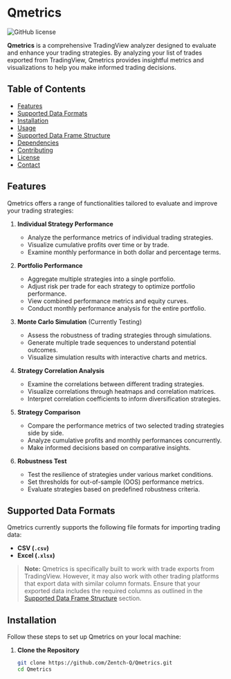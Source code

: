 # Qmetrics

![GitHub license](https://img.shields.io/github/license/Zentch-Q/Qmetrics.svg)

**Qmetrics** is a comprehensive TradingView analyzer designed to evaluate and enhance your trading strategies. By analyzing your list of trades exported from TradingView, Qmetrics provides insightful metrics and visualizations to help you make informed trading decisions.

## Table of Contents

- [Features](#features)
- [Supported Data Formats](#supported-data-formats)
- [Installation](#installation)
- [Usage](#usage)
- [Supported Data Frame Structure](#supported-data-frame-structure)
- [Dependencies](#dependencies)
- [Contributing](#contributing)
- [License](#license)
- [Contact](#contact)

## Features

Qmetrics offers a range of functionalities tailored to evaluate and improve your trading strategies:

1. **Individual Strategy Performance**
   - Analyze the performance metrics of individual trading strategies.
   - Visualize cumulative profits over time or by trade.
   - Examine monthly performance in both dollar and percentage terms.

2. **Portfolio Performance**
   - Aggregate multiple strategies into a single portfolio.
   - Adjust risk per trade for each strategy to optimize portfolio performance.
   - View combined performance metrics and equity curves.
   - Conduct monthly performance analysis for the entire portfolio.

3. **Monte Carlo Simulation** (Currently Testing)
   - Assess the robustness of trading strategies through simulations.
   - Generate multiple trade sequences to understand potential outcomes.
   - Visualize simulation results with interactive charts and metrics.

4. **Strategy Correlation Analysis**
   - Examine the correlations between different trading strategies.
   - Visualize correlations through heatmaps and correlation matrices.
   - Interpret correlation coefficients to inform diversification strategies.

5. **Strategy Comparison**
   - Compare the performance metrics of two selected trading strategies side by side.
   - Analyze cumulative profits and monthly performances concurrently.
   - Make informed decisions based on comparative insights.

6. **Robustness Test**
   - Test the resilience of strategies under various market conditions.
   - Set thresholds for out-of-sample (OOS) performance metrics.
   - Evaluate strategies based on predefined robustness criteria.

## Supported Data Formats

Qmetrics currently supports the following file formats for importing trading data:

- **CSV (`.csv`)**
- **Excel (`.xlsx`)**

> **Note:** Qmetrics is specifically built to work with trade exports from TradingView. However, it may also work with other trading platforms that export data with similar column formats. Ensure that your exported data includes the required columns as outlined in the [Supported Data Frame Structure](#supported-data-frame-structure) section.

## Installation

Follow these steps to set up Qmetrics on your local machine:

1. **Clone the Repository**

   ```bash
   git clone https://github.com/Zentch-Q/Qmetrics.git
   cd Qmetrics

